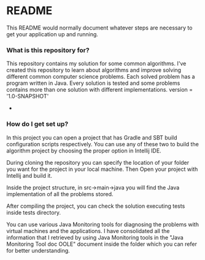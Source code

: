# README #

This README would normally document whatever steps are necessary to get your application up and running.

### What is this repository for? ###
This repository contains my solution for some common algorithms. I've created this repository to learn about algorithms and improve solving different common computer science problems.
Each solved problem has a program written in Java.
Every solution is tested and some problems contains more than one solution with different implementations.
version = '1.0-SNAPSHOT'

*

### How do I get set up? ###

In this project you can open a project that has Gradle and SBT build configuration scripts respectively.
You can use any of these two to build the algorithm project by choosing the proper option in Intellij IDE.

During cloning the repository you can specify the location of your folder you want for the project in your local machine.
Then Open your project with Intellij and build it.

Inside the project structure, in src->main->java you will find the Java implementation of all the problems stored. 

After compiling the project,  you can check the solution executing tests inside tests directory.

 You can use various Java Monitoring tools for diagnosing the problems with virtual machines and the applications.
 I have consolidated all the information that I retrieved by using Java Monitoring tools in the "Java Monitoring Tool doc OOLE"
 document inside the folder which you can refer for better understanding.

